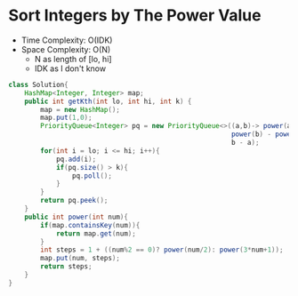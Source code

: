 # Sort Integers by The Power Value

- Time Complexity: O(IDK)
- Space Complexity: O(N)
  - N as length of [lo, hi]
  - IDK as I don't know

```java
class Solution{
    HashMap<Integer, Integer> map;
    public int getKth(int lo, int hi, int k) {
        map = new HashMap();
        map.put(1,0);
        PriorityQueue<Integer> pq = new PriorityQueue<>((a,b)-> power(a) != power(b)?
                                                        power(b) - power(a):
                                                        b - a);
        for(int i = lo; i <= hi; i++){
            pq.add(i);
            if(pq.size() > k){
                pq.poll();
            }
        }
        return pq.peek();
    }
    public int power(int num){
        if(map.containsKey(num)){
            return map.get(num);
        }
        int steps = 1 + ((num%2 == 0)? power(num/2): power(3*num+1));
        map.put(num, steps);
        return steps;
    }
}
```
